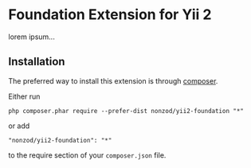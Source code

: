 Foundation Extension for Yii 2
==============================

lorem ipsum...

Installation
------------

The preferred way to install this extension is through [composer](http://getcomposer.org/download/).

Either run

```
php composer.phar require --prefer-dist nonzod/yii2-foundation "*"
```

or add

```
"nonzod/yii2-foundation": "*"
```

to the require section of your `composer.json` file.